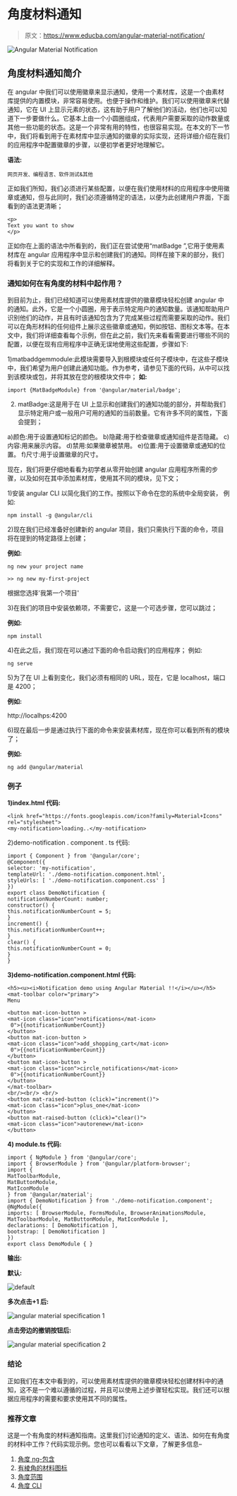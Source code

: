 # 角度材料通知

> 原文：<https://www.educba.com/angular-material-notification/>

![Angular Material Notification](img/e8527420fc2d3c4795df5e5f643acbe9.png)



## 角度材料通知简介

在 angular 中我们可以使用徽章来显示通知，使用一个素材库，这是一个由素材库提供的内置模块，非常容易使用。也便于操作和维护。我们可以使用徽章来代替通知，它在 UI 上显示元素的状态，这有助于用户了解他们的活动，他们也可以知道下一步要做什么。它基本上由一个小圆圈组成，代表用户需要采取的动作数量或其他一些功能的状态。这是一个非常有用的特性，也很容易实现。在本文的下一节中，我们将看到用于在素材库中显示通知的徽章的实际实现，还将详细介绍在我们的应用程序中配置徽章的步骤，以便初学者更好地理解它。

**语法:**

<small>网页开发、编程语言、软件测试&其他</small>

正如我们所知，我们必须进行某些配置，以便在我们使用材料的应用程序中使用徽章或通知，但与此同时，我们必须遵循特定的语法，以便为此创建用户界面，下面看到的语法更清晰；

```
<p>
Text you want to show
</p>
```

正如你在上面的语法中所看到的，我们正在尝试使用“matBadge ”,它用于使用素材库在 angular 应用程序中显示和创建我们的通知。同样在接下来的部分，我们将看到关于它的实现和工作的详细解释。

### 通知如何在有角度的材料中起作用？

到目前为止，我们已经知道可以使用素材库提供的徽章模块轻松创建 angular 中的通知。此外，它是一个小圆圈，用于表示特定用户的通知数量。该通知帮助用户识别他们的动作，并且有时该通知包含为了完成某些过程而需要采取的动作。我们可以在角形材料的任何组件上展示这些徽章或通知，例如按钮、图标文本等。在本文中，我们将详细查看每个示例，但在此之前，我们先来看看需要进行哪些不同的配置，以便在现有应用程序中正确无误地使用这些配置，步骤如下:

1)matbaddgemmodule:此模块需要导入到根模块或任何子模块中，在这些子模块中，我们希望为用户创建此通知功能。作为参考，请参见下面的代码，从中可以找到该模块或包，并将其放在您的根模块文件中；
**如:**

```
import {MatBadgeModule} from '@angular/material/badge';
```

2) matBadge:这是用于在 UI 上显示和创建我们的通知功能的部分，并帮助我们显示特定用户或一般用户可用的通知的当前数量。它有许多不同的属性，下面会提到；

a)颜色:用于设置通知标记的颜色。
b)隐藏:用于检查徽章或通知组件是否隐藏。
c)内容:用来展示内容。
d)禁用:如果徽章被禁用。
e)位置:用于设置徽章或通知的位置。
f)尺寸:用于设置徽章的尺寸。

现在，我们将更仔细地看看为初学者从零开始创建 angular 应用程序所需的步骤，以及如何在其中添加素材库，使用其不同的模块，见下文；

1)安装 angular CLI 以简化我们的工作。按照以下命令在您的系统中全局安装，
例如:

```
npm install -g @angular/cli
```

2)现在我们已经准备好创建新的 angular 项目，我们只需执行下面的命令，项目将在提到的特定路径上创建；

**例如:**

```
ng new your project name
```

```
>> ng new my-first-project
```

根据您选择'我第一个项目'

3)在我们的项目中安装依赖项，不需要它，这是一个可选步骤，您可以跳过；

**例如:**

```
npm install
```

4)在此之后，我们现在可以通过下面的命令启动我们的应用程序；
例如:

```
ng serve
```

5)为了在 UI 上看到变化，我们必须有相同的 URL，现在，它是 localhost，端口是 4200；

**例如:**

http://localhps:4200

6)现在最后一步是通过执行下面的命令来安装素材库，现在你可以看到所有的模块了；

**例如:**

```
ng add @angular/material
```

### 例子

**1)index.html 代码:**

```
<link href="https://fonts.googleapis.com/icon?family=Material+Icons" rel="stylesheet">
<my-notification>loading..</my-notification>
```

2)demo-notification . component . ts 代码:

```
import { Component } from '@angular/core';
@Component({
selector: 'my-notification',
templateUrl: './demo-notification.component.html',
styleUrls: [ './demo-notification.component.css' ]
})
export class DemoNotification {
notificationNumberCount: number;
constructor() {
this.notificationNumberCount = 5;
}
increment() {
this.notificationNumberCount++;
}
clear() {
this.notificationNumberCount = 0;
}
}
```

**3)demo-notification.component.html 代码:**

```
<h5><u><i>Notification demo using Angular Material !!</i></u></h5>
<mat-toolbar color="primary">
Menu

<button mat-icon-button >
<mat-icon class="icon">notifications</mat-icon>
 0">{{notificationNumberCount}}
</button>
<button mat-icon-button >
<mat-icon class="icon">add_shopping_cart</mat-icon>
 0">{{notificationNumberCount}}
</button>
<button mat-icon-button >
<mat-icon class="icon">circle_notifications</mat-icon>
 0">{{notificationNumberCount}}
</button>
</mat-toolbar>
<br/><br/> <br/>
<button mat-raised-button (click)="increment()">
<mat-icon class="icon">plus_one</mat-icon>
</button>
<button mat-raised-button (click)="clear()">
<mat-icon class="icon">autorenew</mat-icon>
</button>
```

**4) module.ts 代码:**

```
import { NgModule } from '@angular/core';
import { BrowserModule } from '@angular/platform-browser';
import {
MatToolbarModule,
MatButtonModule,
MatIconModule
} from '@angular/material';
import { DemoNotification } from './demo-notification.component';
@NgModule({
imports: [ BrowserModule, FormsModule, BrowserAnimationsModule, MatToolbarModule, MatButtonModule, MatIconModule ],
declarations: [ DemoNotification ],
bootstrap: [ DemoNotification ]
})
export class DemoModule { }
```

**输出:**

**默认:**

![default](img/62b4db0837aa89da13f85f011ddd0d3d.png)



**多次点击+1 后:**

![angular material specification 1](img/999bde999682da5df9aa6a73041c814a.png)



**点击旁边的撤销按钮后:**

![angular material specification 2](img/a1729804264436586bd34be4cf3ccbde.png)



### 结论

正如我们在本文中看到的，可以使用素材库提供的徽章模块轻松创建材料中的通知，这不是一个难以遵循的过程，并且可以使用上述步骤轻松实现。我们还可以根据应用程序的需要和要求使用其不同的属性。

### 推荐文章

这是一个有角度的材料通知指南。这里我们讨论通知的定义、语法、如何在有角度的材料中工作？代码实现示例。您也可以看看以下文章，了解更多信息–

1.  [角度 ng-包含](https://www.educba.com/angularjs-ng-include/)
2.  [有棱角的材料图标](https://www.educba.com/angular-material-icons/)
3.  [角度范围](https://www.educba.com/scope-in-angularjs/)
4.  [角度 CLI](https://www.educba.com/angular-cli/)





